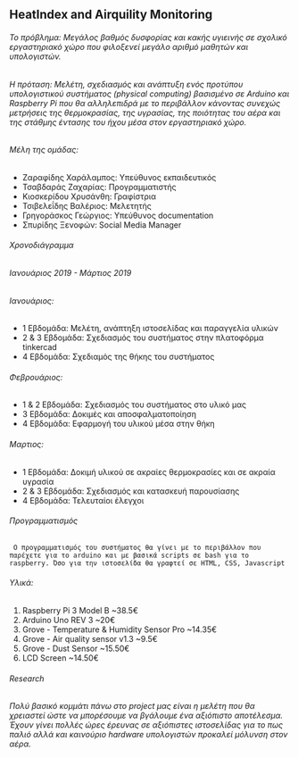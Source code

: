 ## HeatIndex and Airquility Monitoring

###### Το πρόβλημα: Mεγάλος βαθμός δυσφορίας και κακής υγιεινής σε σχολικό εργαστηριακό χώρο που φιλοξενεί μεγάλο αριθμό μαθητών και υπολογιστών.

###### Η πρόταση: Μελέτη, σχεδιασμός και ανάπτυξη ενός προτύπου υπολογιστικού συστήματος (physical computing) βασισμένο σε Arduino και Raspberry Pi που θα αλληλεπιδρά με το περιβάλλον κάνοντας συνεχώς μετρήσεις της θερμοκρασίας, της υγρασίας, της ποιότητας του αέρα και της στάθμης έντασης του ήχου μέσα στον εργαστηριακό χώρο.

###### Μέλη της ομάδας:
- Ζαραφίδης Χαράλαμπος: Υπεύθυνος εκπαιδευτικός
- Τσαβδαράς Ζαχαρίας: Προγραμματιστής
- Κιοσκερίδου Χρυσάνθη: Γραφίστρια
- Τσιβελεΐδης Βαλέριος: Μελετητής
- Γρηγοράσκος Γεώργιος: Υπεύθυνος documentation
- Σπυρίδης Ξενοφών: Social Media Manager

###### Χρονοδιάγραμμα
###### Ιανουάριος 2019 - Μάρτιος 2019

###### Ιανουάριος: 
- 1 Εβδομάδα: Μελέτη, ανάπτηξη ιστοσελίδας και παραγγελία υλικών
- 2 & 3 Εβδομάδα: Σχεδιασμός του συστήματος στην πλατοφόρμα tinkercad
- 4 Εβδομάδα: Σχεδιαμός της θήκης του συστήματος

###### Φεβρουάριος:
- 1 & 2 Εβδομάδα: Σχεδιασμός του συστήματος στο υλικό μας
- 3 Εβδομάδα: Δοκιμές και αποσφαλματοποίηση
- 4 Εβδομάδα: Εφαρμογή του υλικού μέσα στην θήκη

###### Μαρτιος:
- 1 Εβδομάδα: Δοκιμή υλικού σε ακραίες θερμοκρασίες και σε ακραία υγρασία
- 2 & 3 Εβδομάδα: Σχεδιασμός και κατασκευή παρουσίασης
- 4 Εβδομάδα: Τελευταίοι έλεγχοι

###### Προγραμματισμός
` Ο προγραμματισμός του συστήματος θα γίνει με το περιβάλλον που παρέχετε για το arduino και με βασικά scripts σε bash για το raspberry. Όσο για την ιστοσελίδα θα γραφτεί σε HTML, CSS, Javascript`  


###### Υλικά:
1. Raspberry Pi 3 Model B ~38.5€
2. Arduino Uno REV 3 ~20€
3. Grove - Temperature & Humidity Sensor Pro ~14.35€
4. Grove - Air quality sensor v1.3 ~9.5€
5. Grove - Dust Sensor ~15.50€
6. LCD Screen ~14.50€


###### Research
###### Πολύ βασικό κομμάτι πάνω στο project μας είναι η μελέτη που θα χρειαστεί ώστε να μπορέσουμε να βγάλουμε ένα αξιόπιστο αποτέλεσμα. Έχουν γίνει πολλές ώρες έρευνας σε αξιόπιστες ιστοσελίδας για το πως παλιό αλλά και καινούριο hardware υπολογιστών προκαλεί μόλυνση στον αέρα.

